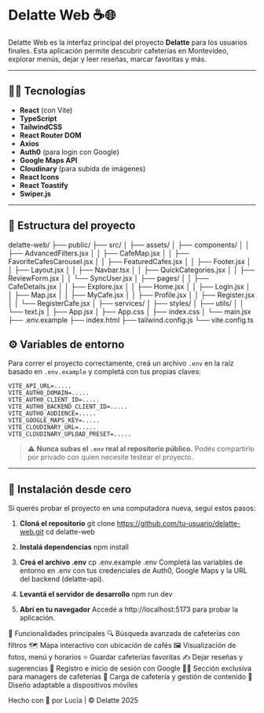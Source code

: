 # Delatte Web ☕🌐

Delatte Web es la interfaz principal del proyecto **Delatte** para los usuarios finales. Esta aplicación permite descubrir cafeterías en Montevideo, explorar menús, dejar y leer reseñas, marcar favoritas y más.

---

## 🧑‍💻 Tecnologías

- **React** (con Vite)
- **TypeScript**
- **TailwindCSS**
- **React Router DOM**
- **Axios**
- **Auth0** (para login con Google)
- **Google Maps API**
- **Cloudinary** (para subida de imágenes)
- **React Icons**
- **React Toastify**
- **Swiper.js**

---

## 📁 Estructura del proyecto

delatte-web/
├── public/
├── src/
│ ├── assets/
│ ├── components/
│ │ ├── AdvancedFilters.jsx
│ │ ├── CafeMap.jsx
│ │ ├── FavoriteCafesCarousel.jsx
│ │ ├── FeaturedCafes.jsx
│ │ ├── Footer.jsx
│ │ ├── Layout.jsx
│ │ ├── Navbar.tsx
│ │ ├── QuickCategories.jsx
│ │ ├── ReviewForm.jsx
│ │ └── SyncUser.jsx
│ ├── pages/
│ │ ├── CafeDetails.jsx
│ │ ├── Explore.jsx
│ │ ├── Home.jsx
│ │ ├── Login.jsx
│ │ ├── Map.jsx
│ │ ├── MyCafe.jsx
│ │ ├── Profile.jsx
│ │ ├── Register.jsx
│ │ └── RegisterCafe.jsx
│ ├── services/
│ ├── styles/
│ ├── utils/
│ │ └── text.js
│ ├── App.jsx
│ ├── App.css
│ ├── index.css
│ └── main.jsx
├── .env.example
├── index.html
├── tailwind.config.js
└── vite.config.ts

## ⚙️ Variables de entorno

Para correr el proyecto correctamente, creá un archivo `.env` en la raíz basado en `.env.example` y completá con tus propias claves:

```
VITE_API_URL=.....
VITE_AUTH0_DOMAIN=.....
VITE_AUTH0_CLIENT_ID=.....
VITE_AUTH0_BACKEND_CLIENT_ID=.....
VITE_AUTH0_AUDIENCE=.....
VITE_GOOGLE_MAPS_KEY=.....
VITE_CLOUDINARY_URL=.....
VITE_CLOUDINARY_UPLOAD_PRESET=.....
```

> ⚠️ **Nunca subas el `.env` real al repositorio público.** Podés compartirlo por privado con quien necesite testear el proyecto.

---

## 🚀 Instalación desde cero

Si querés probar el proyecto en una computadora nueva, seguí estos pasos:

1. **Cloná el repositorio**
   git clone https://github.com/tu-usuario/delatte-web.git
   cd delatte-web

2. **Instalá dependencias**
    npm install

3. **Creá el archivo .env**
    cp .env.example .env
    Completá las variables de entorno en .env con tus credenciales de Auth0, Google Maps y la URL del backend (delatte-api).

4. **Levantá el servidor de desarrollo**
    npm run dev

5. **Abrí en tu navegador**
    Accedé a http://localhost:5173 para probar la aplicación.

🧭 Funcionalidades principales
🔍 Búsqueda avanzada de cafeterías con filtros
🗺️ Mapa interactivo con ubicación de cafés
🖼️ Visualización de fotos, menú y horarios
⭐ Guardar cafeterías favoritas
✍️ Dejar reseñas y sugerencias
👤 Registro e inicio de sesión con Google
🧑‍🍳 Sección exclusiva para managers de cafeterías
🧾 Carga de cafetería y gestión de contenido
📱 Diseño adaptable a dispositivos móviles

Hecho con 💛 por Lucía | © Delatte 2025
